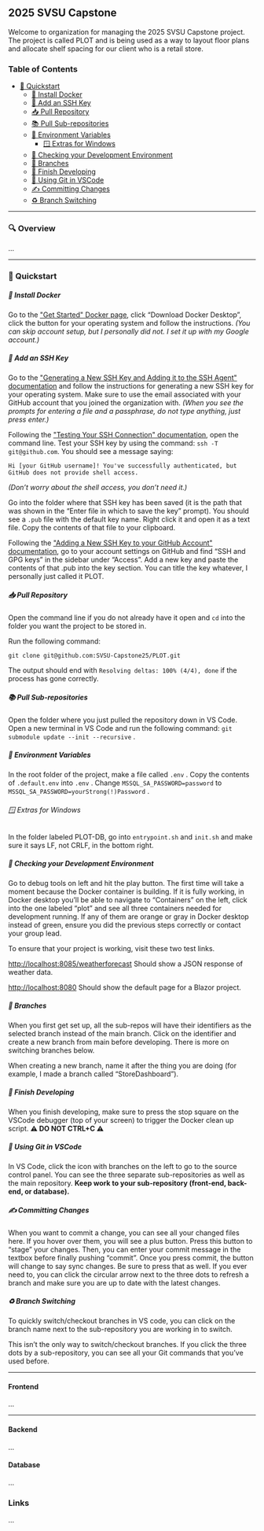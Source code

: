 ## 2025 SVSU Capstone

Welcome to organization for managing the 2025 SVSU Capstone project. The project is called PLOT and is being used as a way to layout floor plans and allocate shelf spacing for our client who is a retail store.

### Table of Contents
- [🚀 Quickstart](#-quickstart)
  - [🐋 Install Docker](#-install-docker)
  - [🔑 Add an SSH Key ](#-add-an-ssh-key )
  - [📥 Pull Repository](#-pull-repository)
  - [📚 Pull Sub-repositories](#-pull-sub-repositories)
  - [🧩 Environment Variables](#-environment-variables)
    - [🪟 Extras for Windows](#-extras-for-windows)
  - [🧪 Checking your Development Environment](#-checking-your-development-environment)
  - [🌳 Branches](#-branches)
  - [🏁 Finish Developing](#-finish-developing)
  - [👾 Using Git in VSCode](#-using-git-in-vscode)
  - [✍️ Committing Changes](#-committing-changes)
  - [♻️ Branch Switching](#-branch-switching)

---

### 🔍 Overview
...

---

### 🚀 Quickstart
##### 🐋 Install Docker
Go to the ["Get Started" Docker page](https://www.docker.com/get-started/), click “Download Docker Desktop”, click the button for your operating system and follow the instructions.
_(You can skip account setup, but I personally did not. I set it up with my Google account.)_

##### 🔑 Add an SSH Key 
Go to the ["Generating a New SSH Key and Adding it to the SSH Agent" documentation](https://docs.github.com/en/authentication/connecting-to-github-with-ssh/generating-a-new-ssh-key-and-adding-it-to-the-ssh-agent) and follow the instructions for generating a new SSH key for your operating system.
Make sure to use the email associated with your GitHub account that you joined the organization with.
_(When you see the prompts for entering a file and a passphrase, do not type anything, just press enter.)_

Following the ["Testing Your SSH Connection" documentation](https://docs.github.com/en/authentication/connecting-to-github-with-ssh/testing-your-ssh-connection), open the command line. Test your SSH key by using the command:  `ssh -T git@github.com`. You should see a message saying:

```
Hi [your GitHub username]! You've successfully authenticated, but GitHub does not provide shell access.
```
_(Don’t worry about the shell access, you don’t need it.)_

Go into the folder where that SSH key has been saved (it is the path that was shown in the “Enter file in which to save the key” prompt). You should see a `.pub` file with the default key name. Right click it and open it as a text file. Copy the contents of that file to your clipboard.

Following the ["Adding a New SSH Key to your GitHub Account" documentation](https://docs.github.com/en/authentication/connecting-to-github-with-ssh/adding-a-new-ssh-key-to-your-github-account), go to your account settings on GitHub and find “SSH and GPG keys” in the sidebar under “Access”. Add a new key and paste the contents of that .pub into the key section. You can title the key whatever, I personally just called it PLOT.

##### 📥 Pull Repository
Open the command line if you do not already have it open and `cd` into the folder you want the project to be stored in.

Run the following command: 
```
git clone git@github.com:SVSU-Capstone25/PLOT.git
``` 

The output should end with `Resolving deltas: 100% (4/4), done` if the process has gone correctly.

##### 📚 Pull Sub-repositories
Open the folder where you just pulled the repository down in VS Code.
Open a new terminal in VS Code and run the following command: `git submodule update --init --recursive` .

##### 🧩 Environment Variables
In the root folder of the project, make a file called `.env` .
Copy the contents of `.default.env` into `.env` .
Change `MSSQL_SA_PASSWORD=password` to `MSSQL_SA_PASSWORD=yourStrong(!)Password` .

###### 🪟 Extras for Windows
In the folder labeled PLOT-DB, go into `entrypoint.sh` and `init.sh` and make sure it says LF, not CRLF, in the bottom right.

##### 🧪 Checking your Development Environment
Go to debug tools on left and hit the play button. The first time will take a moment because the Docker container is building.
If it is fully working, in Docker desktop you’ll be able to navigate to “Containers” on the left, click into the one labeled “plot” and see all three containers needed for development running. If any of them are orange or gray in Docker desktop instead of green, ensure you did the previous steps correctly or contact your group lead.

To ensure that your project is working, visit these two test links.

[http://localhost:8085/weatherforecast](http://localhost:8085/weatherforecast)
Should show a JSON response of weather data.

[http://localhost:8080](http://localhost:8080)
Should show the default page for a Blazor project.

##### 🌳 Branches
When you first get set up, all the sub-repos will have their identifiers as the selected branch instead of the main branch. Click on the identifier and create a new branch from main before developing. There is more on switching branches below.

When creating a new branch, name it after the thing you are doing (for example, I made a branch called “StoreDashboard”).

##### 🏁 Finish Developing
When you finish developing, make sure to press the stop square on the VSCode debugger (top of your screen) to trigger the Docker clean up script. 
**⚠️ DO NOT CTRL+C ⚠️**

##### 👾 Using Git in VSCode
In VS Code, click the icon with branches on the left to go to the source control panel. You can see the three separate sub-repositories as well as the main repository. 
**Keep work to your sub-repository (front-end, back-end, or database).**

##### ✍️ Committing Changes
When you want to commit a change, you can see all your changed files here. If you hover over them, you will see a plus button. Press this button to “stage” your changes. Then, you can enter your commit message in the textbox before finally pushing “commit”. Once you press commit, the button will change to say sync changes. Be sure to press that as well. If you ever need to, you can click the circular arrow next to the three dots to refresh a branch and make sure you are up to date with the latest changes.

##### ♻️ Branch Switching
To quickly switch/checkout branches in VS code, you can click on the branch name next to the sub-repository you are working in to switch.

This isn’t the only way to switch/checkout branches. If you click the three dots by a sub-repository, you can see all your Git commands that you’ve used before.

---

#### Frontend
...

---

#### Backend
...

#### Database
...

### Links
...
